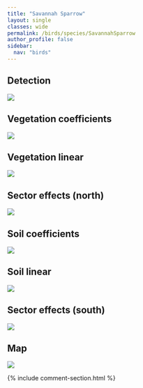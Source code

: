 ```yaml
---
title: "Savannah Sparrow"
layout: single
classes: wide
permalink: /birds/species/SavannahSparrow
author_profile: false
sidebar:
  nav: "birds"
---
```


<h2>Detection</h2>

<a href="https://beallen.github.io/DevelopmentWebsite/assets/images/birds/SavannahSparrow/det.jpg">
<img src="https://beallen.github.io/DevelopmentWebsite/assets/images/birds/SavannahSparrow/det.jpg">
</a>

<h2>Vegetation coefficients</h2>

<a href="https://beallen.github.io/DevelopmentWebsite/assets/images/birds/SavannahSparrow/veghf.jpg">
<img src="https://beallen.github.io/DevelopmentWebsite/assets/images/birds/SavannahSparrow/veghf.jpg">
</a>

<h2>Vegetation linear</h2>

<a href="https://beallen.github.io/DevelopmentWebsite/assets/images/birds/SavannahSparrow/lin-north.jpg">
<img src="https://beallen.github.io/DevelopmentWebsite/assets/images/birds/SavannahSparrow/lin-north.jpg">
</a>

<h2>Sector effects (north)</h2>

<a href="https://beallen.github.io/DevelopmentWebsite/assets/images/birds/SavannahSparrow/sector-north.jpg">
<img src="https://beallen.github.io/DevelopmentWebsite/assets/images/birds/SavannahSparrow/sector-north.jpg">
</a>

<h2>Soil coefficients</h2>

<a href="https://beallen.github.io/DevelopmentWebsite/assets/images/birds/SavannahSparrow/soilhf.jpg">
<img src="https://beallen.github.io/DevelopmentWebsite/assets/images/birds/SavannahSparrow/soilhf.jpg">
</a>

<h2>Soil linear</h2>

<a href="https://beallen.github.io/DevelopmentWebsite/assets/images/birds/SavannahSparrow/lin-south.jpg">
<img src="https://beallen.github.io/DevelopmentWebsite/assets/images/birds/SavannahSparrow/lin-south.jpg">
</a>

<h2>Sector effects (south)</h2>

<a href="https://beallen.github.io/DevelopmentWebsite/assets/images/birds/SavannahSparrow/sector-south.jpg">
<img src="https://beallen.github.io/DevelopmentWebsite/assets/images/birds/SavannahSparrow/sector-south.jpg">
</a>

<h2>Map</h2>

<a href="https://beallen.github.io/DevelopmentWebsite/assets/images/birds/SavannahSparrow/map.jpg">
<img src="https://beallen.github.io/DevelopmentWebsite/assets/images/birds/SavannahSparrow/map.jpg">
</a>

{% include comment-section.html %}
